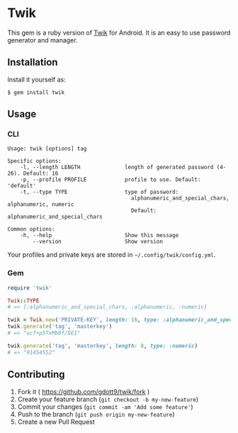 # Twik

This gem is a ruby version of [Twik](http://gustavomondron.github.io/twik/) for Android.
It is an easy to use password generator and manager.

## Installation

Install it yourself as:

    $ gem install twik

## Usage

### CLI

```
Usage: twik [options] tag

Specific options:
    -l, --length LENGTH              length of generated password (4-26). Default: 16
    -p, --profile PROFILE            profile to use. Default: 'default'
    -t, --type TYPE                  type of password:
                                       alphanumeric_and_special_chars, alphanumeric, numeric
                                       Default: alphanumeric_and_special_chars

Common options:
    -h, --help                       Show this message
        --version                    Show version
```

Your profiles and private keys are stored in `~/.config/twik/config.yml`.

### Gem

```ruby
require 'twik'

Twik::TYPE
# => [:alphanumeric_and_special_chars, :alphanumeric, :numeric]

twik = Twik.new('PRIVATE-KEY', length: 16, type: :alphanumeric_and_special_chars)
twik.generate('tag', 'masterkey')
# => "ucf+p5TxMb0f/DE1"

twik.generate('tag', 'masterkey', length: 8, type: :numeric)
# => "91454552"
```

## Contributing

1. Fork it ( https://github.com/gdott9/twik/fork )
2. Create your feature branch (`git checkout -b my-new-feature`)
3. Commit your changes (`git commit -am 'Add some feature'`)
4. Push to the branch (`git push origin my-new-feature`)
5. Create a new Pull Request
